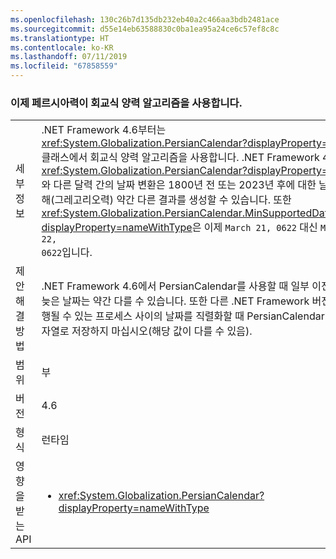 ```yaml
---
ms.openlocfilehash: 130c26b7d135db232eb40a2c466aa3bdb2481ace
ms.sourcegitcommit: d55e14eb63588830c0ba1ea95a24ce6c57ef8c8c
ms.translationtype: HT
ms.contentlocale: ko-KR
ms.lasthandoff: 07/11/2019
ms.locfileid: "67858559"
---
```

### <a name="persian-calendar-now-uses-the-hijri-solar-algorithm"></a>이제 페르시아력이 회교식 양력 알고리즘을 사용합니다.

|   |   |
|---|---|
|세부 정보|.NET Framework 4.6부터는 <xref:System.Globalization.PersianCalendar?displayProperty=name> 클래스에서 회교식 양력 알고리즘을 사용합니다. .NET Framework 4.6부터 <xref:System.Globalization.PersianCalendar?displayProperty=name>와 다른 달력 간의 날짜 변환은 1800년 전 또는 2023년 후에 대한 날짜에 대해(그레고리오력) 약간 다른 결과를 생성할 수 있습니다. 또한 <xref:System.Globalization.PersianCalendar.MinSupportedDateTime?displayProperty=nameWithType>은 이제 <code>March 21, 0622</code> 대신 <code>March 22, 0622</code>입니다.|
|제안 해결 방법|.NET Framework 4.6에서 PersianCalendar를 사용할 때 일부 이전 또는 늦은 날짜는 약간 다를 수 있습니다. 또한 다른 .NET Framework 버전에서 실행될 수 있는 프로세스 사이의 날짜를 직렬화할 때 PersianCalendar 날짜 문자열로 저장하지 마십시오(해당 값이 다를 수 있음).|
|범위|부|
|버전|4.6|
|형식|런타임|
|영향을 받는 API|<ul><li><xref:System.Globalization.PersianCalendar?displayProperty=nameWithType></li></ul>|

